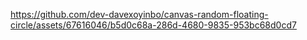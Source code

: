 

https://github.com/dev-davexoyinbo/canvas-random-floating-circle/assets/67616046/b5d0c68a-286d-4680-9835-953bc68d0cd7

